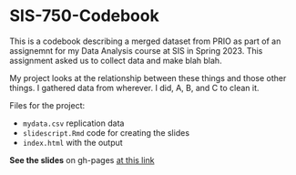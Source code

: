 # SIS-750-Codebook
This is a codebook describing a merged dataset from PRIO as part of an assignemnt for my Data Analysis course at SIS in Spring 2023. This assignment asked us to collect data and make blah blah.

My project looks at the relationship between these things and those other things. I gathered data from wherever. I did, A, B, and C to clean it. 

Files for the project: 
- `mydata.csv` replication data
- `slidescript.Rmd` code for creating the slides 
- `index.html` with the output 

**See the slides** on gh-pages [at this link](https://ayeazel.github.io/SIS-750-Codebook/#1)
